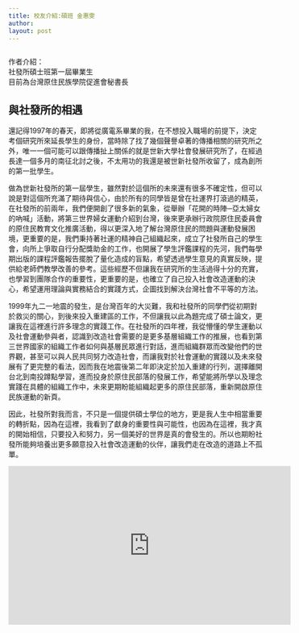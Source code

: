 ```yaml
---
title: 校友介紹:碩班 金惠雯
author: 
layout: post
---
```


<span class="image right"><img src="{{ 'assets/images/alumni/jin01.jpeg' | relative_url }}" alt="" /></span>

作者介紹：  
社發所碩士班第一屆畢業生  
目前為台灣原住民族學院促進會秘書長

## 與社發所的相遇

還記得1997年的春天，即將從廣電系畢業的我，在不想投入職場的前提下，決定考個研究所來延長學生的身份，當時除了找了幾個聲譽卓著的傳播相關的研究所之外，唯一一個可能可以跟傳播扯上關係的就是世新大學社會發展研究所了，在經過長達一個多月的南征北討之後，不太用功的我還是被世新社發所收留了，成為創所的第一批學生。 

做為世新社發所的第一屆學生，雖然對於這個所的未來還有很多不確定性，但可以說是對這個所充滿了期待與信心，由於所有的同學皆是曾在社運界打滾過的精英，在社發所的前兩年，我們便開創了很多新的氣象，從舉辦「花開的時陣─亞太婦女的吶喊」活動，將第三世界婦女運動介紹到台灣，後來更承辦行政院原住民委員會的原住民教育文化推廣活動，得以更深入地了解台灣原住民的問題與運動發展困境，更重要的是，我們秉持著社運的精神自己組織起來，成立了社發所自己的學生會，向所上爭取自行分配獎助金的工作，也開展了學生評鑑課程的先河，我們每學期出版的課程評鑑報告擺脫了量化造成的盲點，希望透過學生意見的真實反映，提供給老師們教學改善的參考。這些經歷不但讓我在研究所的生活過得十分的充實，也學習到團隊合作的重要性，更重要的是，也確立了自己投入社會改造運動的決心，希望運用理論與實務結合的實踐方式，企圖找到解決台灣社會不平等的方法。 

1999年九二一地震的發生，是台灣百年的大災難，我和社發所的同學們從初期對於救災的關心，到後來投入重建區的工作，不但讓我以此為題完成了碩士論文，更讓我在這裡進行許多理念的實踐工作。在社發所的四年裡，我從懵懂的學生運動以及社會運動參與者，認識到改造社會需要的是更多基層組織工作的推展，也看到第三世界國家的組織工作者如何與基層民眾進行對話，進而組織群眾而改變他們的世界觀，甚至可以與人民共同努力改造社會，而讓我對於社會運動的實踐以及未來發展有了更完整的看法，因而我在地震後第二年即決定於加入重建的行列，選擇離開台北到南投蹲點學習，進而投身於原住民部落的發展工作，希望能將所學以及理念實踐在具體的組織工作中，未來更期盼能組織起更多的原住民部落，重新開啟原住民族運動的新頁。

因此，社發所對我而言，不只是一個提供碩士學位的地方，更是我人生中相當重要的轉折點，因為在這裡，我看到了獻身的重要性與可能性，也因為在這裡，我才真的開始相信，只要投入和努力，另一個美好的世界是真的會發生的。所以也期盼社發所能夠培養出更多願意投入社會改造運動的伙伴，讓我們走在改造的道路上不孤單。

<iframe width="560" height="315" src="https://www.youtube.com/embed/lcVoaj7aiTg" frameborder="0" allow="accelerometer; autoplay; encrypted-media; gyroscope; picture-in-picture" allowfullscreen></iframe>